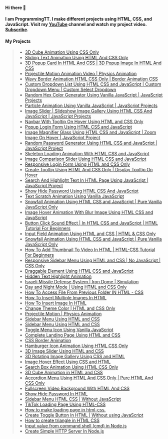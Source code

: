 #### Hi there 👋
#### I am ProgrammingTT. I make different projects using HTML, CSS, and JavaScript. Visit my [YouTube](https://www.youtube.com/c/ProgrammingTT) channel and watch my project video. [Subscribe](https://www.youtube.com/channel/UCHpG-mcWsGG2B43IiA_6YXA?sub_confirmation=1).

#### My Projects
> * [3D Cube Animation Using CSS Only](https://youtu.be/iLi1pRPzQGg)
> * [Sliding Text Animation Using HTML And CSS Only](https://youtu.be/HuJD_kANdVM)
> * [3D Popup Card In HTML And CSS | 3D Popup Image In HTML And CSS](https://youtu.be/t6dqrVAS28U)
> * [Projectile Motion Animation Video | Physics Animation](https://youtu.be/vc0RbInzE1o)
> * [Wavy Border Animation HTML CSS Only | Border Animation CSS](https://youtu.be/4hkTvcH0Ofo)
> * [Custom Dropdown List Using HTML CSS and JavaScript | Custom Dropdown Menu | Custom Select Dropdown](https://youtu.be/mUWsbzpHrJU)
> * [Random Hex Color Generator Using Vanilla JavaScript | JavaScript Projects](https://youtu.be/pL6jts-vvww)
> * [Particle Animation Using Vanilla JavaScript | JavaScript Projects](https://youtu.be/T1Gm59M-u0I)
> * [Image Slider | Slideshow Image Gallery Using HTML CSS And JavaScript | JavaScript Projects](https://youtu.be/TDlfFIrF7Vw)
> * [Navbar With Tooltip On Hover Using HTML and CSS Only](https://youtu.be/6hW4YTVi3hc)
> * [Popup Login Form Using HTML CSS and JavaScript](https://youtu.be/E14qsyk0W-g)
> * [Image Magnifier Glass Using HTML CSS and JavaScript | Zoom Image On Hover | JavaScript Project](https://youtu.be/g5WHTWJJk10)
> * [Random Password Generator Using HTML CSS and JavaScript | JavaScript Project](https://youtu.be/qerEMQBsXQQ)
> * [Skeleton Loading Animation With HTML CSS and JavaScript](https://youtu.be/lwbh6TesXMU)
> * [Image Comparison Slider Using HTML CSS and JavaScript](https://youtu.be/PhCG79-XGbs)
> * [Responsive Login Form Using HTML and CSS Only](https://youtu.be/LwEffrZKDj4)
> * [Create Tooltip Using HTML And CSS Only | Display Tooltip On Hover](https://youtu.be/qdiUrCnuCjI)
> * [Search And Highlight Text In HTML Page Using JavaScript | JavaScript Project](https://youtu.be/PkTvok9acNk)
> * [Show Hide Password Using HTML CSS And JavaScript](https://youtu.be/303dRNtctJ4)
> * [Text Scratch Animation Using Vanilla JavaScript](https://youtu.be/s0fkLSCFszU)
> * [Snowfall Animation Using HTML CSS and JavaScript | Pure Vanilla JavaScript Only](https://youtu.be/cW2eNOsdm9M)
> * [Image Hover Animation With Blur Image Using HTML CSS and JavaScript](https://youtu.be/58-9DbI8B0I)
> * [Button Click Sound Effect | In HTML CSS and JavaScript | HTML Tutorial For Beginners](https://youtu.be/0R6rZngcHGg)
> * [Input Field Animation Using HTML and CSS | HTML & CSS Only](https://youtu.be/bIuBZBoXqh4)
> * [Snowfall Animation Using HTML CSS and JavaScript | Pure Vanilla JavaScript Only](https://youtu.be/x93OHquM5Qg)
> * [How To Add Thumbnail To Video In HTML | HTML-CSS Tutorial For Beginners](https://youtu.be/EfXuG_2nCWg)
> * [Responsive Sidebar Menu Using HTML and CSS | No JavaScript | CSS Only](https://youtu.be/JV7MN7-V6DM)
> * [Draggable Element Using HTML CSS and JavaScript](https://youtu.be/TUrpsc04Ufw)
> * [Hidden Text Highlight Animation](https://youtu.be/6E2c8HUhOj4)
> * [Israeli Missile Defense System | Iron Dome | Simulation](https://youtu.be/QL03AZ2nNNo)
> * [Day and Night Mode | Using HTML and CSS Only](https://youtu.be/w6KrTyVcHRc)
> * [How To Access File From Previous Folder IN HTML - CSS](https://youtu.be/MgSym3UOCHY)
> * [How To Insert Multiple Images In HTML](https://youtu.be/lTaJ3GpSgiY)
> * [How To Insert Image In HTML](https://youtu.be/M1BWwkIdOFs)
> * [Change Theme Color | HTML and CSS Only](https://youtu.be/uwrcFnftmdo)
> * [Projectile Motion | Physics Animation](https://youtu.be/sUnn43qrJ4E)
> * [Sidebar Menu Using HTML and CSS](https://youtu.be/4S9r2iXuiOs)
> * [Sidebar Menu Using HTML and CSS](https://youtu.be/M7twqzi8yQc)
> * [Toggle Menu Icon Using Vanilla JavaScript](https://youtu.be/f2e0jfAcTfk)
> * [Complete Landing Page Using HTML and CSS](https://youtu.be/17rhdmZudZY)
> * [CSS Border Animation](https://youtu.be/MZCLkLvo9_4)
> * [Hamburger Icon Animation Using HTML CSS Only](https://youtu.be/lKWmX15B6pU)
> * [3D Image Slider Using HTML and CSS](https://youtu.be/fix7o4P1o9Y)
> * [3D Rotating Image Gallery Using CSS and HTML](https://youtu.be/p52mVZzB9qg)
> * [Image Hover Effect Using CSS and HTML](https://youtu.be/ZHw7ShdpmpM)
> * [Search Box Animation Using HTML CSS Only](https://youtu.be/moY_Ok7VdDU)
> * [3D Cube Animation in HTML and CSS](https://youtu.be/7eauQZ60qfM)
> * [Accordion Menu Using HTML And CSS Only | Pure HTML And CSS Only](https://youtu.be/g3VgopZ-Jy0)
> * [Fullscreen Video Background With HTML And CSS](https://youtu.be/KPp0AYOZFJk)
> * [Show Hide Password In HTML](https://youtu.be/09zP0meJkZY)
> * [Sidebar Menu HTML CSS | Without JavaScript](https://youtu.be/IdMREOLsY4U)
> * [TikTok Loading Page Using HTML-CSS](https://youtu.be/F3plhmwQ1Y4)
> * [How to make loading page in html-css.](https://youtu.be/z74ZVSO4GJg)
> * [Create Toggle Button In HTML | Without using JavaScript](https://youtu.be/MM2GzEyRB20)
> * [How to create triangle in HTML CSS](https://youtu.be/Yge0DPPGdgM)
> * [Input value from command shell (cmd) in Node.js](https://youtu.be/9va-092F7sA)
> * [Create Simple HTTP Server In Node.js](https://youtu.be/IrpBXvJS6iM)
<!--
**ProgrammingTT/ProgrammingTT** is a ✨ _special_ ✨ repository because its `README.md` (this file) appears on your GitHub profile.

Here are some ideas to get you started:

- 🔭 I’m currently working on ...
- 🌱 I’m currently learning ...
- 👯 I’m looking to collaborate on ...
- 🤔 I’m looking for help with ...
- 💬 Ask me about ...
- 📫 How to reach me: ...
- 😄 Pronouns: ...
- ⚡ Fun fact: ...
-->
